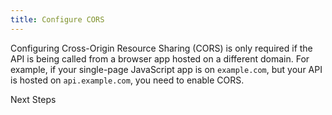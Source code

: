 ```yaml
---
title: Configure CORS
---
```

Configuring Cross-Origin Resource Sharing (CORS) is only required if the API is being called from a browser app hosted on a different domain. For example, if your single-page JavaScript app is on `example.com`, but your API is hosted on `api.example.com`, you need to enable CORS.

<StackSnippet snippet="configcors"/>

<NextSectionLink>Next Steps</NextSectionLink>
